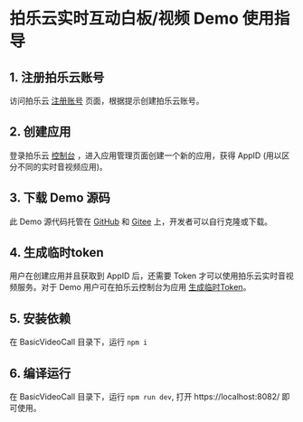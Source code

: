 # 拍乐云实时互动白板/视频 Demo 使用指导

## 1. 注册拍乐云账号
访问拍乐云 [注册账号](https://console.pano.video/#/user/register) 页面，根据提示创建拍乐云账号。

## 2. 创建应用
登录拍乐云 [控制台](https://console.pano.video) ，进入应用管理页面创建一个新的应用，获得 AppID (用以区分不同的实时音视频应用)。

## 3. 下载 Demo 源码
此 Demo 源代码托管在 [GitHub](https://github.com/PanoVideo) 和 [Gitee](https://gitee.com/pano-video) 上，开发者可以自行克隆或下载。

## 4. 生成临时token
用户在创建应用并且获取到 AppID 后，还需要 Token 才可以使用拍乐云实时音视频服务。对于 Demo 用户可在拍乐云控制台为应用 <a href="https://developer.pano.video/getting-started/firstapp/#14-%E7%94%9F%E6%88%90%E4%B8%B4%E6%97%B6token">生成临时Token</a>。

## 5. 安装依赖
在 BasicVideoCall 目录下，运行 `npm i`

## 6. 编译运行
在 BasicVideoCall 目录下，运行 `npm run dev`, 打开 https://localhost:8082/ 即可使用。